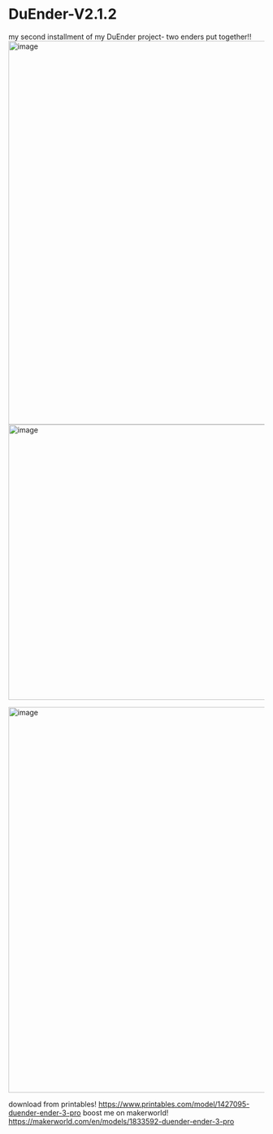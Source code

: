 # DuEnder-V2.1.2
my second installment of my DuEnder project- two enders put together!!
<img width="784" height="755" alt="image" src="https://github.com/user-attachments/assets/f6f8ff9f-49d6-4fd4-826a-cf109b9cff23" />
<img width="996" height="542" alt="image" src="https://github.com/user-attachments/assets/7f090384-ef8c-4f8a-a46d-30da0a009196" />


<img width="1248" height="759" alt="image" src="https://github.com/user-attachments/assets/c6625dc8-7abd-4ce8-bb52-eccc500b20a5" />

download from printables!
https://www.printables.com/model/1427095-duender-ender-3-pro
boost me on makerworld!
https://makerworld.com/en/models/1833592-duender-ender-3-pro

